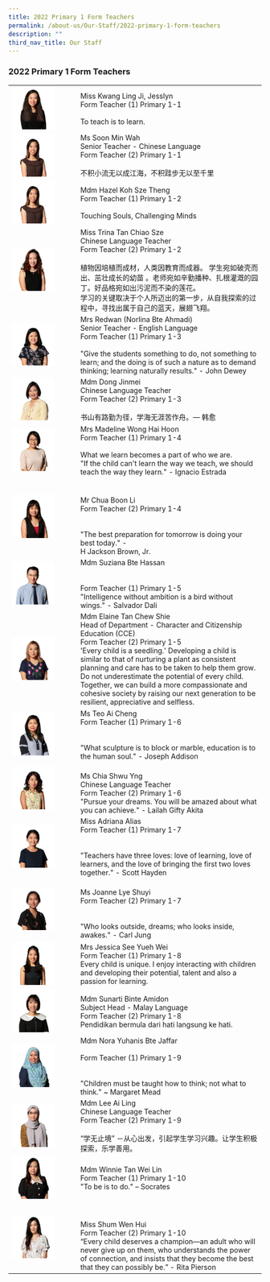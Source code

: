 ```yaml
---
title: 2022 Primary 1 Form Teachers
permalink: /about-us/Our-Staff/2022-primary-1-form-teachers
description: ""
third_nav_title: Our Staff
---
```

### 2022 Primary 1 Form Teachers

|  	|  	|
|---	|---	|
| <img src="/images/p1a.png" style="width:70%"> 	| Miss Kwang Ling Ji, Jesslyn<br>Form Teacher (1) Primary 1-1<br><br>To teach is to learn. 	|
| <img src="/images/p1b.png" style="width:70%"> 	| Ms Soon Min Wah<br>Senior Teacher - Chinese Language<br>Form Teacher (2) Primary 1-1<br><br>不积小流无以成江海，不积跬步无以至千里 	|
| <img src="/images/p1b.png" style="width:70%"> 	| Mdm Hazel Koh Sze Theng<br>Form Teacher (1) Primary 1-2<br><br>Touching Souls, Challenging Minds 	|
| <img src="/images/p1c.png" style="width:70%"> 	| Miss Trina Tan Chiao Sze<br>Chinese Language Teacher<br>Form Teacher (2) Primary 1-2<br><br>植物因培植而成材，人类因教育而成器。 学生宛如破壳而出、茁壮成长的幼苗 。老师宛如辛勤播种、扎根灌溉的园丁。好品格宛如出污泥而不染的莲花。<br>学习的关键取决于个人所迈出的第一步，从自我探索的过程中，寻找出属于自己的蓝天，展翅飞翔。 	|
| <img src="/images/p1d.png" style="width:70%"> 	| Mrs Redwan (Norlina Bte Ahmadi)<br>Senior Teacher - English Language<br>Form Teacher (1) Primary 1-3<br><br>"Give the students something to do, not something to learn; and the doing is of such a nature as to demand thinking; learning naturally results." - John Dewey 	|
| <img src="/images/p1e.png" style="width:70%"> 	| Mdm Dong Jinmei<br>Chinese Language Teacher<br>Form Teacher (2) Primary 1-3<br><br>书山有路勤为径，学海无涯苦作舟。— 韩愈 	|
| <img src="/images/p1f.png" style="width:70%"> 	| Mrs Madeline Wong Hai Hoon<br>Form Teacher (1) Primary 1-4<br><br>What we learn becomes a part of who we are.<br>"If the child can't learn the way we teach, we should teach the way they learn." - Ignacio Estrada 	|
| <img src="/images/p1g.png" style="width:70%"> 	| <br><br>Mr Chua Boon Li<br>Form Teacher (2) Primary 1-4<br><br><br>"The best preparation for tomorrow is doing your best today." -<br>H Jackson Brown, Jr. 	|
| <img src="/images/p1h.png" style="width:70%"> 	| Mdm Suziana Bte Hassan<br><br><br>Form Teacher (1) Primary 1-5<br>"Intelligence without ambition is a bird without wings." - Salvador Dali 	|
| <img src="/images/p1i.png" style="width:70%"> 	| Mdm Elaine Tan Chew Shie<br>Head of Department - Character and Citizenship Education (CCE)<br>Form Teacher (2) Primary 1-5<br>'Every child is a seedling.' Developing a child is similar to that of nurturing a plant as consistent planning and care has to be taken to help them grow. Do not underestimate the potential of every child. Together, we can build a more compassionate and cohesive society by raising our next generation to be resilient, appreciative and selfless.  	|
| <img src="/images/p1j.png" style="width:70%"> 	| Ms Teo Ai Cheng<br>Form Teacher (1) Primary 1-6<br><br><br>"What sculpture is to block or marble, education is to the human soul." - Joseph Addison  	|
| <img src="/images/p1k.png" style="width:70%"> 	| <br>Ms Chia Shwu Yng<br>Chinese Language Teacher<br>Form Teacher (2) Primary 1-6<br> "Pursue your dreams. You will be amazed about what you can achieve." - Lailah Gifty Akita  	|
| <img src="/images/p1l.png" style="width:70%">  	| Miss Adriana Alias<br>Form Teacher (1) Primary 1-7<br><br><br>"Teachers have three loves: love of learning, love of learners, and the love of bringing the first two loves together." - Scott Hayden 	|
| <img src="/images/p1m.png" style="width:70%"> 	| <br>Ms Joanne Lye Shuyi<br>Form Teacher (2) Primary 1-7<br><br><br>"Who looks outside, dreams; who looks inside, awakes." - Carl Jung   	|
| <img src="/images/p1n.png" style="width:70%"> 	| Mrs Jessica See Yueh Wei<br>Form Teacher (1) Primary 1-8<br>Every child is unique. I enjoy interacting with children and developing their potential, talent and also a passion for learning.  	|
| <img src="/images/p1o.png" style="width:70%"> 	| Mdm Sunarti Binte Amidon<br>Subject Head - Malay Language<br>Form Teacher (2) Primary 1-8<br>Pendidikan bermula dari hati langsung ke hati.  	|
|  <img src="/images/p1p.png" style="width:70%"> 	| Mdm Nora Yuhanis Bte Jaffar      <br><br>Form Teacher (1) Primary 1-9<br><br><br>"Children must be taught how to think; not what to think." ~ Margaret Mead  	|
| <img src="/images/p1q.png" style="width:70%"> 	| Mdm Lee Ai Ling<br>Chinese Language Teacher<br>Form Teacher (2) Primary 1-9<br><br>“学无止境” －从心出发，引起学生学习兴趣。让学生积极探索，乐学善用。 	|
| <img src="/images/p1r.png" style="width:70%"> 	| Mdm Winnie Tan Wei Lin<br>Form Teacher (1) Primary 1-10<br>"To be is to do." – Socrates  	|
| <img src="/images/p1s.png" style="width:70%"> 	| <br><br>Miss Shum Wen Hui<br>Form Teacher (2) Primary 1-10<br>“Every child deserves a champion—an adult who will never give up on them, who understands the power of connection, and insists that they become the best that they can possibly be.” - Rita Pierson  	|